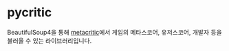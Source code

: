 # pycritic

BeautifulSoup4을 통해 [metacritic](https://www.metacritic.com/game)에서 게임의 메타스코어, 유저스코어, 개발자 등을 불러올 수 있는 라이브러리입니다.